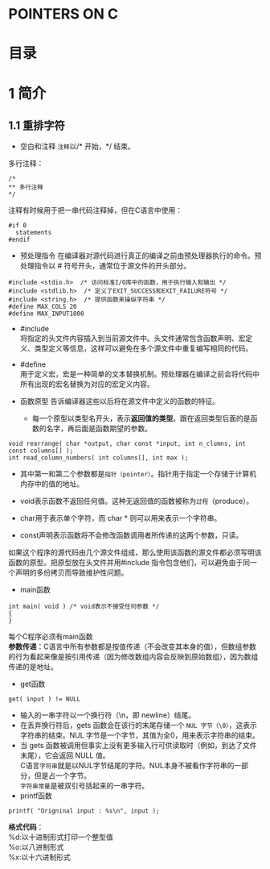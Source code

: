 # POINTERS ON C
# 目录

# 1 简介
## 1.1 重排字符
* 空白和注释
`注释`以/* 开始，*/ 结束。<br>

多行注释：<br>
```
/*
** 多行注释
*/
```
注释有时候用于把一串代码注释掉，但在C语言中使用：
```
#if 0
  statements
#endif
```
* 预处理指令
在编译器对源代码进行真正的编译之前由预处理器执行的命令。预处理指令以 # 符号开头，通常位于源文件的开头部分。
```
#include <stdio.h>  /* 访问标准I/O库中的函数，用于执行输入和输出 */
#include <stdlib.h>  /* 定义了EXIT_SUCCESS和EXIT_FAILURE符号 */
#include <string.h>  /* 提供函数来操纵字符串 */
#define MAX_COLS 20
#define MAX_INPUT1000
```
  * #include <br>
将指定的头文件内容插入到当前源文件中。头文件通常包含函数声明、宏定义、类型定义等信息，这样可以避免在多个源文件中重复编写相同的代码。<br>
  * #define <br>
用于定义宏，宏是一种简单的文本替换机制。预处理器在编译之前会将代码中所有出现的宏名替换为对应的宏定义内容。<br>

* 函数原型
告诉编译器这些以后将在源文件中定义的函数的特征。<br>

  * 每一个原型以类型名开头，表示**返回值的类型**。跟在返回类型后面的是函数的名字，再后面是函数期望的参数。
```
void rearrange( char *output, char const *input, int n_clumns, int const columns[] );
int read_column_numbers( int columns[], int max );
```
  * 其中第一和第二个参数都是`指针（pointer）`。指针用于指定一个存储于计算机内存中的值的地址。<br>

  * void表示函数不返回任何值。这种无返回值的函数被称为`过程`（produce）。<br>

  * char用于表示单个字符，而 char * 则可以用来表示一个字符串。<br>

  * const声明表示函数将不会修改函数调用者所传递的这两个参数，只读。<br>

如果这个程序的源代码由几个源文件组成，那么使用该函数的源文件都必须写明该函数的原型。把原型放在头文件并用#include 指令包含他们，可以避免由于同一个声明的多份拷贝而导致维护性问题。

* main函数
```
int main( void ) /* void表示不接受任何参数 */
{
}
```
每个C程序必须有main函数<br>
**参数传递**：C语言中所有参数都是按值传递（不会改变其本身的值），但数组参数的行为看起来像是按引用传递（因为修改数组内容会反映到原始数组），因为数组传递的是地址。<br>
* get函数
```
get( input ) != NULL
```
  * 输入的一串字符以一个换行符（\n，即 newline）结尾。<br>
  * 在丢弃换行符后，gets 函数会在该行的末尾存储一个 `NUL 字节（\0）`，这表示字符串的结束。NUL 字节是一个字节，其值为全0，用来表示字符串的结束。<br>
  * 当 gets 函数被调用但事实上没有更多输入行可供读取时（例如，到达了文件末尾），它会返回 NULL 值。<br>
C语言`字符串`就是以NUL字节结尾的字符。NUL本身不被看作字符串的一部分，但是占一个字节。<br>
`字符串常量`是被双引号括起来的一串字符。
* printf函数
```
printf( "Origninal input : %s\n", input );
```
**格式代码**：<br>
%d:以十进制形式打印一个整型值<br>
%o:以八进制形式<br>
%x:以十六进制形式<br>